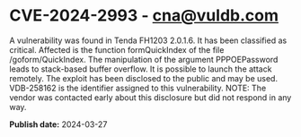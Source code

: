 # CVE-2024-2993 - cna@vuldb.com

A vulnerability was found in Tenda FH1203 2.0.1.6. It has been classified as critical. Affected is the function formQuickIndex of the file /goform/QuickIndex. The manipulation of the argument PPPOEPassword leads to stack-based buffer overflow. It is possible to launch the attack remotely. The exploit has been disclosed to the public and may be used. VDB-258162 is the identifier assigned to this vulnerability. NOTE: The vendor was contacted early about this disclosure but did not respond in any way.

**Publish date:** 2024-03-27
